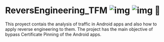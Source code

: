 # ReversEngineering_TFM  ![img](https://img.shields.io/badge/awesome-TFM-red)  ![img](https://img.shields.io/badge/buhohacker-ReverseMobile__TFM-blue) 🦉
This proyect contais the analysis of traffic in Android apps and also how to apply reverse engineering to them. The project has the main objective of bypass Certificate Pinning of the Android apps.
